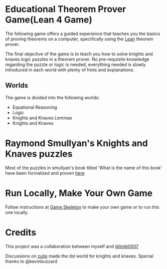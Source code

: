 # Educational Theorem Prover Game(Lean 4 Game)
The following game offers a guided experience that teaches you the basics of proving theorems on a computer, specifically using the [Lean](https://lean-lang.org/) theorem prover.

The final objective of the game is to teach you how to solve knights and knaves logic puzzles in a theorem prover. No pre-requisite knowledge regarding the puzzle or logic is needed, everything needed is slowly introduced in each world with plenty of hints and explanations.

## Worlds
The game is divided into the following worlds:
- Equational Reasoning
- Logic
- Knights and Knaves Lemmas
- Knights and Knaves

# Raymond Smullyan's Knights and Knaves puzzles
Most of the puzzles in smullyan's book titled 'What is the name of this book' have been formalized and proven [here](https://github.com/JadAbouHawili/Raymond-Smullyan-KnightsAndKnaves)

# Run Locally, Make Your Own Game
Follow instructions at [Game Skeleton](https://github.com/hhu-adam/GameSkeleton) to make your own game or to run this one locally.

# Credits
This project was a collaboration between myself and [@limb0007](https://github.com/limb0007)

Discussions on [zulip](https://leanprover.zulipchat.com/#narrow/channel/113488-general/topic/New.20game.20posted.20on.20Lean.20Game.20Server.20.28Knights.20And.20Knaves.29) made the dsl world for knights and knaves.
Special thanks to @kevinbuzzard
